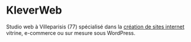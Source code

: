 # KleverWeb

Studio web à Villeparisis (77) spécialisé dans la <a href="https://kleverweb.com">création de sites internet</a> vitrine, e-commerce ou sur mesure sous WordPress.
